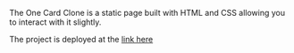 The One Card Clone is a static page built with HTML and CSS allowing you to interact with it slightly.

The project is deployed at the [ link here](https://onecardclonesite.netlify.app/)
